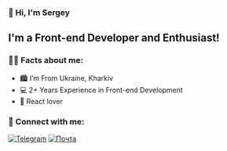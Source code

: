 ### 👋 Hi, I'm Sergey

## I'm a Front-end Developer and Enthusiast!

### 🙋‍♂️ Facts about me:
- 🏙️ I’m From Ukraine, Kharkiv
- 💻 2+ Years Experience in Front-end Development
- 🤍 React lover

### 🤝 Connect with me:

[<img alt="Telegram" src="https://img.shields.io/badge/telegram-076BDE.svg?&style=for-the-badge&logo=telegram&logoColor=fff" />][telegram]
[<img alt="Почта" src="https://img.shields.io/badge/gmail-076BDE.svg?&style=for-the-badge&logo=gmail&logoColor=fff" />][gmail]



[telegram]: https://t.me/sergeyvasylenko4
[gmail]: mailto:sergeyvasylenko4@gmail.com

